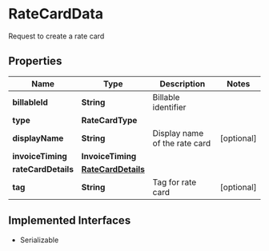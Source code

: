 

# RateCardData

Request to create a rate card

## Properties

| Name | Type | Description | Notes |
|------------ | ------------- | ------------- | -------------|
|**billableId** | **String** | Billable identifier |  |
|**type** | **RateCardType** |  |  |
|**displayName** | **String** | Display name of the rate card |  [optional] |
|**invoiceTiming** | **InvoiceTiming** |  |  |
|**rateCardDetails** | [**RateCardDetails**](RateCardDetails.md) |  |  |
|**tag** | **String** | Tag for rate card |  [optional] |


## Implemented Interfaces

* Serializable



